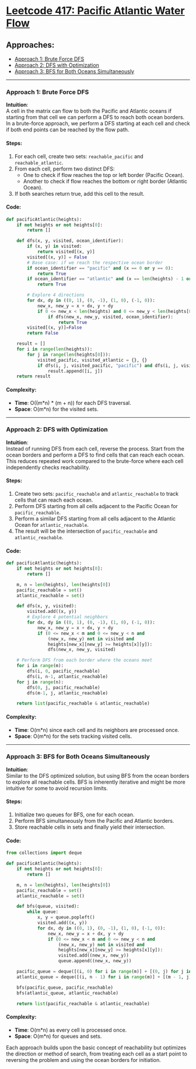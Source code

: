 # [Leetcode 417: Pacific Atlantic Water Flow](https://leetcode.com/problems/pacific-atlantic-water-flow/)

## Approaches:
- [Approach 1: Brute Force DFS](#approach-1-brute-force-dfs)
- [Approach 2: DFS with Optimization](#approach-2-dfs-with-optimization)
- [Approach 3: BFS for Both Oceans Simultaneously](#approach-3-bfs-for-both-oceans-simultaneously)

---

### Approach 1: Brute Force DFS

**Intuition**:  
A cell in the matrix can flow to both the Pacific and Atlantic oceans if starting from that cell we can perform a DFS to reach both ocean borders. In a brute-force approach, we perform a DFS starting at each cell and check if both end points can be reached by the flow path.

#### Steps:
1. For each cell, create two sets: `reachable_pacific` and `reachable_atlantic`.
2. From each cell, perform two distinct DFS:
   - One to check if flow reaches the top or left border (Pacific Ocean).
   - Another to check if flow reaches the bottom or right border (Atlantic Ocean).
3. If both searches return true, add this cell to the result.

#### Code:
```python
def pacificAtlantic(heights):
    if not heights or not heights[0]:
        return []

    def dfs(x, y, visited, ocean_identifier):
        if (x, y) in visited:
            return visited[(x, y)]
        visited[(x, y)] = False
        # Base case: if we reach the respective ocean border
        if ocean_identifier == "pacific" and (x == 0 or y == 0):
            return True
        if ocean_identifier == "atlantic" and (x == len(heights) - 1 or y == len(heights[0]) - 1):
            return True

        # Explore 4 directions
        for dx, dy in ((0, 1), (0, -1), (1, 0), (-1, 0)):
            new_x, new_y = x + dx, y + dy
            if 0 <= new_x < len(heights) and 0 <= new_y < len(heights[0]) and heights[new_x][new_y] <= heights[x][y]:
                if dfs(new_x, new_y, visited, ocean_identifier):
                    return True
        visited[(x, y)]=False
        return False

    result = []
    for i in range(len(heights)):
        for j in range(len(heights[0])):
            visited_pacific, visited_atlantic = {}, {}
            if dfs(i, j, visited_pacific, "pacific") and dfs(i, j, visited_atlantic, "atlantic"):
                result.append([i, j])
    return result
```

#### Complexity:
- **Time**: O((m*n) * (m + n)) for each DFS traversal.
- **Space**: O(m*n) for the visited sets.

---

### Approach 2: DFS with Optimization

**Intuition**:  
Instead of running DFS from each cell, reverse the process. Start from the ocean borders and perform a DFS to find cells that can reach each ocean. This reduces repeated work compared to the brute-force where each cell independently checks reachability.

#### Steps:
1. Create two sets: `pacific_reachable` and `atlantic_reachable` to track cells that can reach each ocean.
2. Perform DFS starting from all cells adjacent to the Pacific Ocean for `pacific_reachable`.
3. Perform a similar DFS starting from all cells adjacent to the Atlantic Ocean for `atlantic_reachable`.
4. The result will be the intersection of `pacific_reachable` and `atlantic_reachable`.

#### Code:
```python
def pacificAtlantic(heights):
    if not heights or not heights[0]:
        return []

    m, n = len(heights), len(heights[0])
    pacific_reachable = set()
    atlantic_reachable = set()

    def dfs(x, y, visited):
        visited.add((x, y))
        # Explore 4 potential neighbors
        for dx, dy in ((0, 1), (0, -1), (1, 0), (-1, 0)):
            new_x, new_y = x + dx, y + dy
            if (0 <= new_x < m and 0 <= new_y < n and
                (new_x, new_y) not in visited and
                heights[new_x][new_y] >= heights[x][y]):
                dfs(new_x, new_y, visited)

    # Perform DFS from each border where the oceans meet
    for i in range(m):
        dfs(i, 0, pacific_reachable)
        dfs(i, n-1, atlantic_reachable)
    for j in range(n):
        dfs(0, j, pacific_reachable)
        dfs(m-1, j, atlantic_reachable)

    return list(pacific_reachable & atlantic_reachable)
```

#### Complexity:
- **Time**: O(m*n) since each cell and its neighbors are processed once.
- **Space**: O(m*n) for the sets tracking visited cells.

---

### Approach 3: BFS for Both Oceans Simultaneously

**Intuition**:  
Similar to the DFS optimized solution, but using BFS from the ocean borders to explore all reachable cells. BFS is inherently iterative and might be more intuitive for some to avoid recursion limits.

#### Steps:
1. Initialize two queues for BFS, one for each ocean.
2. Perform BFS simultaneously from the Pacific and Atlantic borders.
3. Store reachable cells in sets and finally yield their intersection.

#### Code:
```python
from collections import deque

def pacificAtlantic(heights):
    if not heights or not heights[0]:
        return []

    m, n = len(heights), len(heights[0])
    pacific_reachable = set()
    atlantic_reachable = set()

    def bfs(queue, visited):
        while queue:
            x, y = queue.popleft()
            visited.add((x, y))
            for dx, dy in ((0, 1), (0, -1), (1, 0), (-1, 0)):
                new_x, new_y = x + dx, y + dy
                if (0 <= new_x < m and 0 <= new_y < n and
                    (new_x, new_y) not in visited and
                    heights[new_x][new_y] >= heights[x][y]):
                    visited.add((new_x, new_y))
                    queue.append((new_x, new_y))

    pacific_queue = deque([(i, 0) for i in range(m)] + [(0, j) for j in range(n)])
    atlantic_queue = deque([(i, n - 1) for i in range(m)] + [(m - 1, j) for j in range(n)])

    bfs(pacific_queue, pacific_reachable)
    bfs(atlantic_queue, atlantic_reachable)

    return list(pacific_reachable & atlantic_reachable)
```

#### Complexity:
- **Time**: O(m*n) as every cell is processed once.
- **Space**: O(m*n) for queues and sets.

Each approach builds upon the basic concept of reachability but optimizes the direction or method of search, from treating each cell as a start point to reversing the problem and using the ocean borders for initiation.

